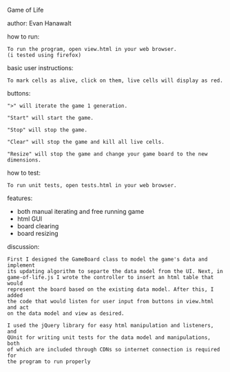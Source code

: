 Game of Life

author: Evan Hanawalt

how to run:

	To run the program, open view.html in your web browser. 
	(i tested using firefox)

basic user instructions:

	To mark cells as alive, click on them, live cells will display as red.

buttons:

	">" will iterate the game 1 generation.

	"Start" will start the game.

	"Stop" will stop the game.

	"Clear" will stop the game and kill all live cells.

	"Resize" will stop the game and change your game board to the new dimensions.


how to test:

	To run unit tests, open tests.html in your web browser.


features:
* both manual iterating and free running game
* html GUI
* board clearing
* board resizing


discussion:
	
	First I designed the GameBoard class to model the game's data and implement 
	its updating algorithm to separte the data model from the UI. Next, in 
	game-of-life.js I wrote the controller to insert an html table that would 
	represent the board based on the existing data model. After this, I added 
	the code that would listen for user input from buttons in view.html and act 
	on the data model and view as desired.

	I used the jQuery library for easy html manipulation and listeners, and 
	QUnit for writing unit tests for the data model and manipulations, both 
	of which are included through CDNs so internet connection is required for 
	the program to run properly